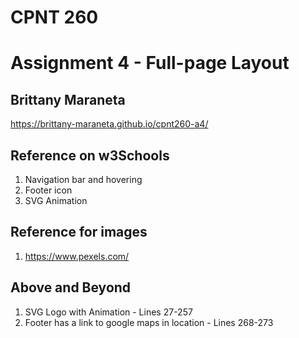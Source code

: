 # CPNT 260

# Assignment 4 - Full-page Layout

## Brittany Maraneta

https://brittany-maraneta.github.io/cpnt260-a4/

## Reference on w3Schools

1. Navigation bar and hovering
2. Footer icon
3. SVG Animation

## Reference for images

1. https://www.pexels.com/

## Above and Beyond

1. SVG Logo with Animation - Lines 27-257
2. Footer has a link to google maps in location - Lines 268-273
